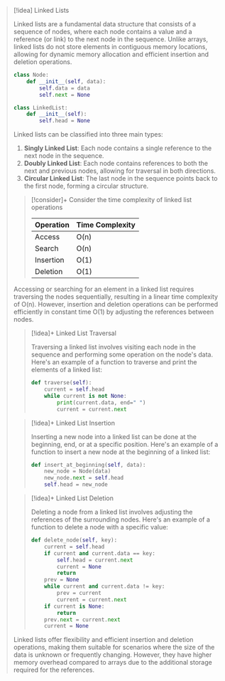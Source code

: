 > [!idea] Linked Lists
>
> Linked lists are a fundamental data structure that consists of a sequence of nodes, where each node contains a value and a reference (or link) to the next node in the sequence. Unlike arrays, linked lists do not store elements in contiguous memory locations, allowing for dynamic memory allocation and efficient insertion and deletion operations.
>
> ```python
> class Node:
>     def __init__(self, data):
>         self.data = data
>         self.next = None
>
> class LinkedList:
>     def __init__(self):
>         self.head = None
> ```
>
> Linked lists can be classified into three main types:
>
> 1. **Singly Linked List**: Each node contains a single reference to the next node in the sequence.
> 2. **Doubly Linked List**: Each node contains references to both the next and previous nodes, allowing for traversal in both directions.
> 3. **Circular Linked List**: The last node in the sequence points back to the first node, forming a circular structure.
>
> >[!consider]+ Consider the time complexity of linked list operations
> >
> > | Operation | Time Complexity |
> > |-----------|----------------|
> > | Access    | O(n)           |
> > | Search    | O(n)           |
> > | Insertion | O(1)           |
> > | Deletion  | O(1)           |
>
> Accessing or searching for an element in a linked list requires traversing the nodes sequentially, resulting in a linear time complexity of O(n). However, insertion and deletion operations can be performed efficiently in constant time O(1) by adjusting the references between nodes.
>
> > [!idea]+ Linked List Traversal
> >
> > Traversing a linked list involves visiting each node in the sequence and performing some operation on the node's data. Here's an example of a function to traverse and print the elements of a linked list:
> >
> > ```python
> > def traverse(self):
> >     current = self.head
> >     while current is not None:
> >         print(current.data, end=" ")
> >         current = current.next
> > ```
>
> > [!idea]+ Linked List Insertion
> >
> > Inserting a new node into a linked list can be done at the beginning, end, or at a specific position. Here's an example of a function to insert a new node at the beginning of a linked list:
> >
> > ```python
> > def insert_at_beginning(self, data):
> >     new_node = Node(data)
> >     new_node.next = self.head
> >     self.head = new_node
> > ```
>
> > [!idea]+ Linked List Deletion
> >
> > Deleting a node from a linked list involves adjusting the references of the surrounding nodes. Here's an example of a function to delete a node with a specific value:
> >
> > ```python
> > def delete_node(self, key):
> >     current = self.head
> >     if current and current.data == key:
> >         self.head = current.next
> >         current = None
> >         return
> >     prev = None
> >     while current and current.data != key:
> >         prev = current
> >         current = current.next
> >     if current is None:
> >         return
> >     prev.next = current.next
> >     current = None
> > ```
>
> Linked lists offer flexibility and efficient insertion and deletion operations, making them suitable for scenarios where the size of the data is unknown or frequently changing. However, they have higher memory overhead compared to arrays due to the additional storage required for the references.

